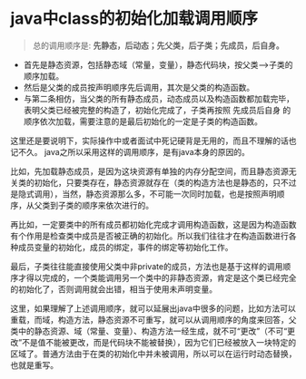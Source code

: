 # java中class的初始化加载调用顺序

> 总的调用顺序是: 
> **先静态，后动态；先父类，后子类；先成员，后自身。**

- 首先是静态资源，包括静态域（常量，变量），静态代码块，按父类——>子类的顺序加载。
- 然后是父类的成员按声明顺序先后调用，其次是父类的构造函数。
- 与第二条相仿，当父类的所有静态成员，动态成员以及构造函数都加载完毕，表明父类已经被完整的构造了，初始化完成了，子类再按照 先成员后自身 的顺序依次加载，需要注意的是最后初始化的一定是子类的构造函数。

这里还是要说明下，实际操作中或者面试中死记硬背是无用的，而且不理解的话也记不久。
java之所以采用这样的调用顺序，是有java本身的原因的。

比如，先加载静态成员，是因为这块资源有单独的内存分配空间，而且静态资源无关类的初始化，只要类存在，静态资源就存在（类的构造方法也是静态的，只不过是隐式调用），当然，静态资源那么多，不可能一次同时加载，也是按照声明顺序，从父类到子类的顺序来依次进行的。

再比如，一定要类中的所有成员都初始化完成才调用构造函数，这是因为构造函数有个作用是检查类中成员是否被正确的初始化。所以我们往往才在构造函数进行各种成员变量的初始化，成员的绑定，事件的绑定等初始化工作。

最后，子类往往能直接使用父类中非private的成员，方法也是基于这样的调用顺序才得以完成的，一个类能调用另一个类中的非静态资源，肯定是这个类已经完全的初始化了，否则调用就会出错，相当于使用未声明变量。

这里，如果理解了上述调用顺序，就可以延展出java中很多的问题，比如方法可以重载，而域，构造方法，静态资源不可重写，就可以从调用顺序的角度来回答，父类中的静态资源、域（常量、变量）、构造方法一经生成，就不可“更改”（不可“更改”不是值不能被更改，而是代码块不能被替换），因为它们已经被放入一块特定的区域了。普通方法由于在类的初始化中并未被调用，所以可以在运行时动态替换，也就是重写。
